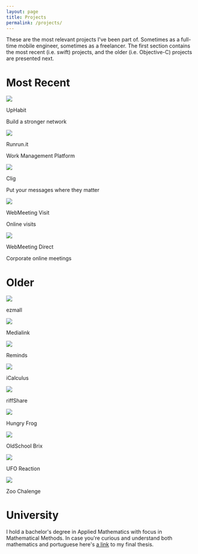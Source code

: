 ```yaml
---
layout: page
title: Projects
permalink: /projects/
---
```


These are the most relevant projects I've been part of. Sometimes as a full-time mobile engineer, sometimes as a freelancer. The first section contains the most recent (i.e. swift) projects, and the older (i.e. Objective-C) projects are presented next.

# Most Recent

<div class="grid-container">
  <div class="grid-item">
    <a href="/projects/uphabit">
        <img class="grid-item-icon" src="/assets/uphabit/icon.jpg">
    </a>
    <p class="grid-item-p-title">UpHabit</p>
    <p class="grid-item-p-subtitle">Build a stronger network</p>
  </div>
  <div class="grid-item">
    <a href="/projects/runrunit">
        <img class="grid-item-icon" src="/assets/runrunit/icon.jpg">
    </a>
    <p class="grid-item-p-title">Runrun.it</p>
    <p class="grid-item-p-subtitle">Work Management Platform</p>    
  </div>
  <div class="grid-item">
    <a href="/projects/clig">
        <img class="grid-item-icon" src="/assets/clig/icon.jpg">
    </a>
    <p class="grid-item-p-title">Clig</p>
    <p class="grid-item-p-subtitle">Put your messages where they matter</p>
  </div>  
  <div class="grid-item">
    <a href="/projects/wmvisit">
        <img class="grid-item-icon" src="/assets/wmvisit/icon.jpg">
    </a>
    <p class="grid-item-p-title">WebMeeting Visit</p>
    <p class="grid-item-p-subtitle">Online visits</p>
  </div>  
  <div class="grid-item">
    <a href="/projects/wmdirect">
        <img class="grid-item-icon" src="/assets/wmdirect/icon.jpg">
    </a>
    <p class="grid-item-p-title">WebMeeting Direct</p>
    <p class="grid-item-p-subtitle">Corporate online meetings</p>
  </div>
</div>

# Older

<div class="grid-container">
  <div class="grid-item">
    <a href="/projects/ezmall">
        <img class="grid-item-icon" src="/assets/ezmall/icon.jpg">
    </a>
    <p class="grid-item-p-title">ezmall</p>
  </div>
  <div class="grid-item">
    <a href="/projects/medialink">
      <img class="grid-item-icon" src="/assets/medialink/icon.jpg">
    </a>
    <p class="grid-item-p-title">Medialink</p>
  </div>
  <div class="grid-item">
    <a href="/projects/reminds">
      <img class="grid-item-icon" src="/assets/reminds/icon.jpg">
    </a>
      <p class="grid-item-p-title">Reminds</p>
  </div>
  <div class="grid-item">
    <a href="/projects/icalculus">
      <img class="grid-item-icon" src="/assets/icalculus/icon.jpg">
    </a>
    <p class="grid-item-p-title">iCalculus</p>
  </div>  
  <div class="grid-item">
    <a href="/projects/riffshare">
      <img class="grid-item-icon" src="/assets/riffshare/icon.jpg">
    </a>
    <p class="grid-item-p-title">riffShare</p>
  </div>
  <div class="grid-item">
    <a href="/projects/hungryfrog">
      <img class="grid-item-icon" src="/assets/hungryfrog/icon.jpg">
    </a>
    <p class="grid-item-p-title">Hungry Frog</p>
  </div>
  <div class="grid-item">
    <a href="/projects/oldschoolbrix">
      <img class="grid-item-icon" src="/assets/oldschoolbrix/icon.jpg">
    </a>
    <p class="grid-item-p-title">OldSchool Brix</p>
  </div>
  <div class="grid-item">
    <a href="/projects/uforeaction">
      <img class="grid-item-icon" src="/assets/uforeaction/icon.jpg">
    </a>
    <p class="grid-item-p-title">UFO Reaction</p>
  </div>
  <div class="grid-item">
    <a href="/projects/zoochalenge">
      <img class="grid-item-icon" src="/assets/zoochalenge/icon.jpg">
    </a>
    <p class="grid-item-p-title">Zoo Chalenge</p>
  </div>
</div>

# University

I hold a bachelor's degree in Applied Mathematics with focus in Mathematical Methods. In case you're curious and understand both mathematics and portuguese here's <a href="{{ site.baseurl }}/assets/tcc.pdf" target="_blank">a link</a> to my final thesis.